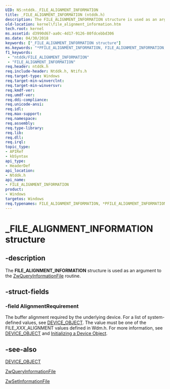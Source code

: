 ```yaml
---
UID: NS:ntddk._FILE_ALIGNMENT_INFORMATION
title: _FILE_ALIGNMENT_INFORMATION (ntddk.h)
description: The FILE_ALIGNMENT_INFORMATION structure is used as an argument to the ZwQueryInformationFile routine.
old-location: kernel\file_alignment_information.htm
tech.root: kernel
ms.assetid: d3990d67-aa0c-4d17-9126-80fdcebbd306
ms.date: 04/30/2018
keywords: ["_FILE_ALIGNMENT_INFORMATION structure"]
ms.keywords: "*PFILE_ALIGNMENT_INFORMATION, FILE_ALIGNMENT_INFORMATION, FILE_ALIGNMENT_INFORMATION structure [Kernel-Mode Driver Architecture], PFILE_ALIGNMENT_INFORMATION, PFILE_ALIGNMENT_INFORMATION structure pointer [Kernel-Mode Driver Architecture], _FILE_ALIGNMENT_INFORMATION, kernel.file_alignment_information, kstruct_b_ce42b00c-17a9-4fcf-a6bb-ade557580e81.xml, ntddk/FILE_ALIGNMENT_INFORMATION, ntddk/PFILE_ALIGNMENT_INFORMATION"
f1_keywords:
 - "ntddk/FILE_ALIGNMENT_INFORMATION"
 - "FILE_ALIGNMENT_INFORMATION"
req.header: ntddk.h
req.include-header: Ntddk.h, Ntifs.h
req.target-type: Windows
req.target-min-winverclnt: 
req.target-min-winversvr: 
req.kmdf-ver: 
req.umdf-ver: 
req.ddi-compliance: 
req.unicode-ansi: 
req.idl: 
req.max-support: 
req.namespace: 
req.assembly: 
req.type-library: 
req.lib: 
req.dll: 
req.irql: 
topic_type:
- APIRef
- kbSyntax
api_type:
- HeaderDef
api_location:
- Ntddk.h
api_name:
- FILE_ALIGNMENT_INFORMATION
product:
- Windows
targetos: Windows
req.typenames: FILE_ALIGNMENT_INFORMATION, *PFILE_ALIGNMENT_INFORMATION
---
```


# _FILE_ALIGNMENT_INFORMATION structure


## -description


The <b>FILE_ALIGNMENT_INFORMATION</b> structure is used as an argument to the <a href="https://docs.microsoft.com/windows-hardware/drivers/ddi/ntifs/nf-ntifs-ntqueryinformationfile">ZwQueryInformationFile</a> routine.


## -struct-fields




### -field AlignmentRequirement

The buffer alignment required by the underlying device. For a list of system-defined values, see <a href="https://docs.microsoft.com/windows-hardware/drivers/ddi/wdm/ns-wdm-_device_object">DEVICE_OBJECT</a>. The value must be one of the FILE_<i>XXX</i>_ALIGNMENT values defined in Wdm.h. For more information, see <a href="https://docs.microsoft.com/windows-hardware/drivers/ddi/wdm/ns-wdm-_device_object">DEVICE_OBJECT</a> and <a href="https://docs.microsoft.com/windows-hardware/drivers/kernel/initializing-a-device-object">Initializing a Device Object</a>.


## -see-also




<a href="https://docs.microsoft.com/windows-hardware/drivers/ddi/wdm/ns-wdm-_device_object">DEVICE_OBJECT</a>



<a href="https://docs.microsoft.com/windows-hardware/drivers/ddi/ntifs/nf-ntifs-ntqueryinformationfile">ZwQueryInformationFile</a>



<a href="https://docs.microsoft.com/windows-hardware/drivers/ddi/ntifs/nf-ntifs-ntsetinformationfile">ZwSetInformationFile</a>
 

 

